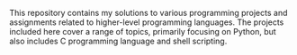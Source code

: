 This repository contains my solutions to various programming projects and assignments related to higher-level programming languages.
The projects included here cover a range of topics, primarily focusing on Python, but also includes C programming language and shell scripting.
